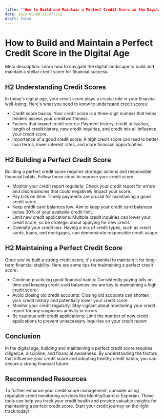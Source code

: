 ```yaml
---
title: ""How to Build and Maintain a Perfect Credit Score in the Digital Age""
date: 2025-06-09T21:47:55Z
draft: false
---
```


# How to Build and Maintain a Perfect Credit Score in the Digital Age

Meta description: Learn how to navigate the digital landscape to build and maintain a stellar credit score for financial success.

## H2 Understanding Credit Scores

In today's digital age, your credit score plays a crucial role in your financial well-being. Here's what you need to know to understand credit scores:

- Credit score basics: Your credit score is a three-digit number that helps lenders assess your creditworthiness.
- Factors that impact credit scores: Payment history, credit utilization, length of credit history, new credit inquiries, and credit mix all influence your credit score.
- Importance of a good credit score: A high credit score can lead to better loan terms, lower interest rates, and more financial opportunities.

## H2 Building a Perfect Credit Score

Building a perfect credit score requires strategic actions and responsible financial habits. Follow these steps to improve your credit score:

- Monitor your credit report regularly: Check your credit report for errors and discrepancies that could negatively impact your score.
- Pay bills on time: Timely payments are crucial for maintaining a good credit score.
- Keep credit card balances low: Aim to keep your credit card balances below 30% of your available credit limit.
- Limit new credit applications: Multiple credit inquiries can lower your credit score, so be strategic about applying for new credit.
- Diversify your credit mix: Having a mix of credit types, such as credit cards, loans, and mortgages, can demonstrate responsible credit usage.

## H2 Maintaining a Perfect Credit Score

Once you've built a strong credit score, it's essential to maintain it for long-term financial stability. Here are some tips for maintaining a perfect credit score:

- Continue practicing good financial habits: Consistently paying bills on time and keeping credit card balances low are key to maintaining a high credit score.
- Avoid closing old credit accounts: Closing old accounts can shorten your credit history and potentially lower your credit score.
- Monitor your credit regularly: Stay vigilant about monitoring your credit report for any suspicious activity or errors.
- Be cautious with credit applications: Limit the number of new credit applications to prevent unnecessary inquiries on your credit report.

## Conclusion

In the digital age, building and maintaining a perfect credit score requires diligence, discipline, and financial awareness. By understanding the factors that influence your credit score and adopting healthy credit habits, you can secure a strong financial future.

## Recommended Resources

To further enhance your credit score management, consider using reputable credit monitoring services like IdentityGuard or Experian. These tools can help you track your credit health and provide valuable insights for maintaining a perfect credit score. Start your credit journey on the right track today!